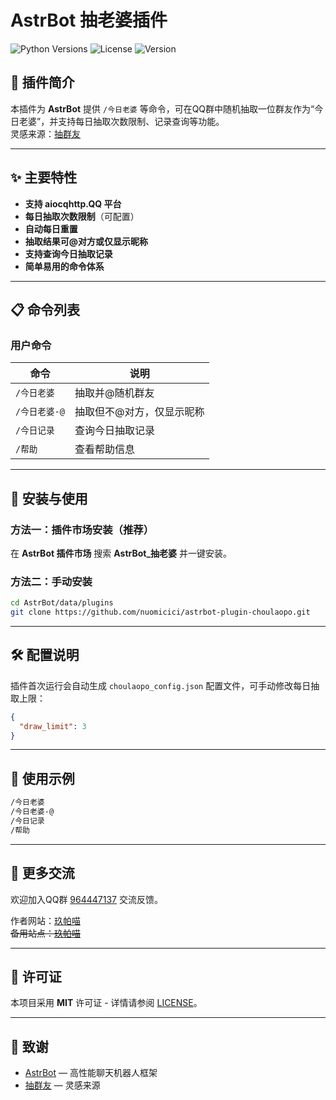 # AstrBot 抽老婆插件

![Python Versions](https://img.shields.io/badge/python-3.8%20%7C%203.9%20%7C%203.10-blue)
![License](https://img.shields.io/github/license/nuomicici/astrbot-plugin-choulaopo)
![Version](https://img.shields.io/badge/version-1.0.4-green)

## 🌟 插件简介

本插件为 **AstrBot** 提供 `/今日老婆` 等命令，可在QQ群中随机抽取一位群友作为“今日老婆”，并支持每日抽取次数限制、记录查询等功能。  
灵感来源：[抽群友](https://github.com/tenno1174/astrbot_plugin_chouqunyou)

---

## ✨ 主要特性

* **支持 aiocqhttp.QQ 平台**
* **每日抽取次数限制**（可配置）
* **自动每日重置**
* **抽取结果可@对方或仅显示昵称**
* **支持查询今日抽取记录**
* **简单易用的命令体系**

---

## 📋 命令列表

### 用户命令

| 命令                | 说明                       |
|---------------------|----------------------------|
| `/今日老婆`         | 抽取并@随机群友            |
| `/今日老婆-@`       | 抽取但不@对方，仅显示昵称  |
| `/今日记录`         | 查询今日抽取记录           |
| `/帮助`             | 查看帮助信息               |

---

## 🚀 安装与使用

### 方法一：插件市场安装（推荐）

在 **AstrBot 插件市场** 搜索 **AstrBot_抽老婆** 并一键安装。

### 方法二：手动安装

```bash
cd AstrBot/data/plugins
git clone https://github.com/nuomicici/astrbot-plugin-choulaopo.git
```

---

## 🛠️ 配置说明

插件首次运行会自动生成 `choulaopo_config.json` 配置文件，可手动修改每日抽取上限：

```json
{
  "draw_limit": 3
}
```

---

## 📖 使用示例

```bash
/今日老婆
/今日老婆-@
/今日记录
/帮助
```

---

## 💬 更多交流

欢迎加入QQ群 <u>[964447137](https://qm.qq.com/q/WzQsmjbN0A)</u> 交流反馈。

作者网站：<u>[玖帕喵](https://jupamiao.asia)</u>  
~~备用站点：<u>[玖帕喵](https://jupamiao.github.io)</u>~~

---

## 📄 许可证

本项目采用 **MIT** 许可证 - 详情请参阅 [LICENSE](LICENSE)。

---

## 🙏 致谢

* [AstrBot](https://github.com/AstrBotDevs/AstrBot) — 高性能聊天机器人框架
* [抽群友](https://github.com/tenno1174/astrbot_plugin_chouqunyou) — 灵感来源
